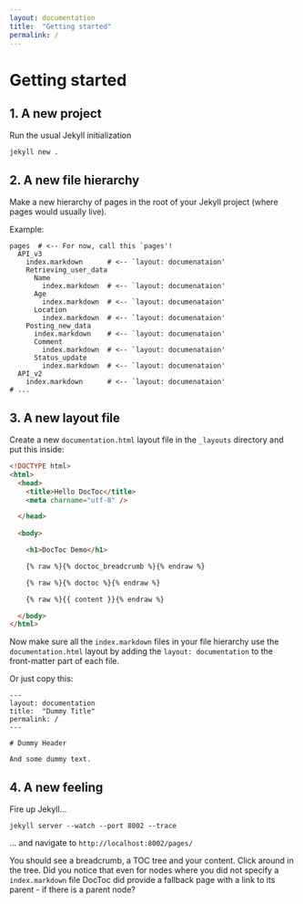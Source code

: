 ```yaml
---
layout: documentation
title:  "Getting started"
permalink: /
---
```



# Getting started

## 1. A new project

Run the usual Jekyll initialization

```
jekyll new .
```

## 2. A new file hierarchy

Make a new hierarchy of pages in the root of your Jekyll project (where pages would usually live).

Example:

```
pages  # <-- For now, call this `pages'!
  API_v3
    index.markdown      # <-- `layout: documenataion'
    Retrieving_user_data
      Name
        index.markdown  # <-- `layout: documenataion'
      Age
        index.markdown  # <-- `layout: documenataion'
      Location
        index.markdown  # <-- `layout: documenataion'
    Posting_new_data
      index.markdown    # <-- `layout: documenataion'
      Comment
        index.markdown  # <-- `layout: documenataion'
      Status_update
        index.markdown  # <-- `layout: documenataion'
  API_v2
    index.markdown      # <-- `layout: documenataion'
# ...
```

## 3. A new layout file

Create a new `documentation.html` layout file in the `_layouts` directory and put this inside:

```html
<!DOCTYPE html>
<html>
  <head>
    <title>Hello DocToc</title>
    <meta charname="utf-8" />

  </head>
  
  <body>

    <h1>DocToc Demo</h1>

    {% raw %}{% doctoc_breadcrumb %}{% endraw %}

    {% raw %}{% doctoc %}{% endraw %}

    {% raw %}{{ content }}{% endraw %}

  </body>
</html>
```

Now make sure all the `index.markdown` files in your file hierarchy use the `documentation.html` layout by adding the `layout: documentation` to the front-matter part of each file.

Or just copy this:

```
---
layout: documentation
title:  "Dummy Title"
permalink: /
---

# Dummy Header

And some dummy text.
```

## 4. A new feeling

Fire up Jekyll...

```
jekyll server --watch --port 8002 --trace
```

... and navigate to `http://localhost:8002/pages/`

You should see a breadcrumb, a TOC tree and your content. Click around in the tree. Did you notice that even for nodes where you did not specify a `index.markdown` file DocToc did provide a fallback page with a link to its parent - if there is a parent node?
